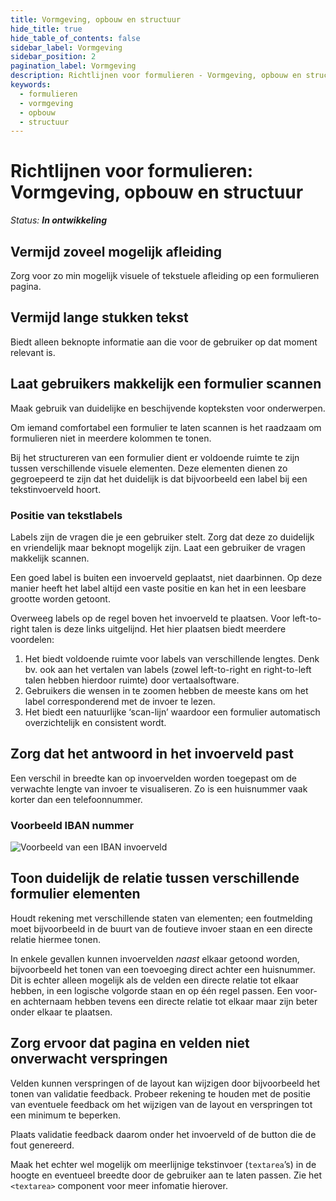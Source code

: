 ```yaml
---
title: Vormgeving, opbouw en structuur
hide_title: true
hide_table_of_contents: false
sidebar_label: Vormgeving
sidebar_position: 2
pagination_label: Vormgeving
description: Richtlijnen voor formulieren - Vormgeving, opbouw en structuur
keywords:
  - formulieren
  - vormgeving
  - opbouw
  - structuur
---
```


<!-- @license CC0-1.0 -->

# Richtlijnen voor formulieren: Vormgeving, opbouw en structuur

_Status: **In ontwikkeling**_

## Vermijd zoveel mogelijk afleiding

Zorg voor zo min mogelijk visuele of tekstuele afleiding op een formulieren pagina.

## Vermijd lange stukken tekst

Biedt alleen beknopte informatie aan die voor de gebruiker op dat moment relevant is.

## Laat gebruikers makkelijk een formulier scannen

Maak gebruik van duidelijke en beschijvende kopteksten voor onderwerpen.

Om iemand comfortabel een formulier te laten scannen is het raadzaam om formulieren niet in meerdere kolommen te tonen.

Bij het structureren van een formulier dient er voldoende ruimte te zijn tussen verschillende visuele elementen. Deze elementen dienen zo gegroepeerd te zijn dat het duidelijk is dat bijvoorbeeld een label bij een tekstinvoerveld hoort.

### Positie van tekstlabels

Labels zijn de vragen die je een gebruiker stelt. Zorg dat deze zo duidelijk en vriendelijk maar beknopt mogelijk zijn. Laat een gebruiker de vragen makkelijk scannen.

Een goed label is buiten een invoerveld geplaatst, niet daarbinnen. Op deze manier heeft het label altijd een vaste positie en kan het in een leesbare grootte worden getoont.

Overweeg labels op de regel boven het invoerveld te plaatsen. Voor left-to-right talen is deze links uitgelijnd. Het hier plaatsen biedt meerdere voordelen:

1. Het biedt voldoende ruimte voor labels van verschillende lengtes. Denk bv. ook aan het vertalen van labels (zowel left-to-right en right-to-left talen hebben hierdoor ruimte) door vertaalsoftware.
1. Gebruikers die wensen in te zoomen hebben de meeste kans om het label corresponderend met de invoer te lezen.
1. Het biedt een natuurlijke ‘scan-lijn’ waardoor een formulier automatisch overzichtelijk en consistent wordt.

## Zorg dat het antwoord in het invoerveld past

Een verschil in breedte kan op invoervelden worden toegepast om de verwachte lengte van invoer te visualiseren. Zo is een huisnummer vaak korter dan een telefoonnummer.

### Voorbeeld IBAN nummer

![Voorbeeld van een IBAN invoerveld](https://i.imgur.com/edEERws.png)

## Toon duidelijk de relatie tussen verschillende formulier elementen

Houdt rekening met verschillende staten van elementen; een foutmelding moet bijvoorbeeld in de buurt van de foutieve invoer staan en een directe relatie hiermee tonen.

In enkele gevallen kunnen invoervelden _naast_ elkaar getoond worden, bijvoorbeeld het tonen van een toevoeging direct achter een huisnummer. Dit is echter alleen mogelijk als de velden een directe relatie tot elkaar hebben, in een logische volgorde staan en op één regel passen. Een voor- en achternaam hebben tevens een directe relatie tot elkaar maar zijn beter onder elkaar te plaatsen.

## Zorg ervoor dat pagina en velden niet onverwacht verspringen

Velden kunnen verspringen of de layout kan wijzigen door bijvoorbeeld het tonen van validatie feedback. Probeer rekening te houden met de positie van eventuele feedback om het wijzigen van de layout en verspringen tot een minimum te beperken.

Plaats validatie feedback daarom onder het invoerveld of de button die de fout genereerd.

Maak het echter wel mogelijk om meerlijnige tekstinvoer (`textarea`’s) in de hoogte en eventueel breedte door de gebruiker aan te laten passen. Zie het `<textarea>` component voor meer infomatie hierover.
